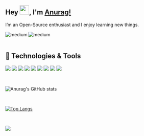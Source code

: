 ## Hey <img src="https://github.com/TheDudeThatCode/TheDudeThatCode/blob/master/Assets/Hi.gif" width="29px">, I'm [Anurag!](https://github.com/anurag-rajawat)
I’m an Open-Source enthusiast and I enjoy learning new things.
<br />

<a href="mailto:anuragsinghrajawat22@gmail.com" color="red">
  <img align="left" alt="medium" src="https://img.shields.io/badge/Gmail-D14836?style=for-the-badge&logo=gmail&logoColor=white" />
</a>

<a href="https://twitter.com/anuragrajawat22">
   <img align="left" alt="medium" src="https://img.shields.io/badge/Twitter-1DA1F2?style=for-the-badge&logo=twitter&logoColor=white" />
</a>

<br />
<br />

## 🔧 Technologies & Tools
![](https://img.shields.io/badge/OS-Linux-informational?style=flat&logo=linux&logoColor=white&color=2bbc8a)
![](https://img.shields.io/badge/Editor-IntelliJ_IDEA-informational?style=flat&logo=intellij-idea&logoColor=white&color=2bbc8a)
![](https://img.shields.io/badge/Editor-Pycharm-informational?style=flat&logo=pycharm&logoColor=white&color=2bbc8a)
![](https://img.shields.io/badge/Code-Java-informational?style=flat&logo=java&logoColor=white&color=2bbc8a)
![](https://img.shields.io/badge/Code-Python-informational?style=flat&logo=python&logoColor=white&color=2bbc8a)
![](https://img.shields.io/badge/Shell-Bash-informational?style=flat&logo=gnu-bash&logoColor=white&color=2bbc8a)
![](https://img.shields.io/badge/Tools-PostgreSQL-informational?style=flat&logo=postgresql&logoColor=white&color=2bbc8a)
![](https://img.shields.io/badge/Tools-Docker-informational?style=flat&logo=docker&logoColor=white&color=2bbc8a)
![](https://img.shields.io/badge/Tools-Kubernetes-informational?style=flat&logo=kubernetes&logoColor=white&color=2bbc8a)

<br />

![Anurag's GitHub stats](https://github-readme-stats.vercel.app/api?username=anurag-rajawat&bg_color=30,e96443,904e95&title_color=fff&text_color=fff)

<br />

[![Top Langs](https://github-readme-stats.vercel.app/api/top-langs/?username=anurag-rajawat&layout=compact)](https://github.com/anurag-rajawat/github-readme-stats)

<br />

![](https://komarev.com/ghpvc/?username=anurag-rajawat&color=brightgreen&style=flat-square&label=Visitors)
